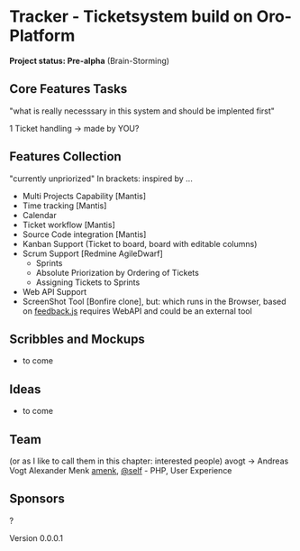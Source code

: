 Tracker - Ticketsystem build on Oro-Platform
=======

**Project status: Pre-alpha** (Brain-Storming)

Core Features Tasks
------

"what is really necesssary in this system and should be implented first"

  1 Ticket handling -> made by YOU?
    
Features Collection
------

"currently unpriorized"
In brackets: inspired by ...

  - Multi Projects Capability [Mantis]
  - Time tracking [Mantis]
  - Calendar
  - Ticket workflow [Mantis]
  - Source Code integration [Mantis]
  - Kanban Support (Ticket to board, board with editable columns)
  - Scrum Support [Redmine AgileDwarf]
    - Sprints
    - Absolute Priorization by Ordering of Tickets
    - Assigning Tickets to Sprints
  - Web API Support
  - ScreenShot Tool [Bonfire clone], but: which runs in the Browser, based on [feedback.js](http://experiments.hertzen.com/jsfeedback/) requires WebAPI and could be an external tool
  

Scribbles and Mockups
-----

  - to come

Ideas
-----

  - to come

Team
----

(or as I like to call them in this chapter: interested people)
    avogt -> Andreas Vogt
    Alexander Menk [amenk](http://www.github.com/amenk), [@self](http://twitter.com/self) - PHP, User Experience
    
Sponsors
--------

?

Version 0.0.0.1



